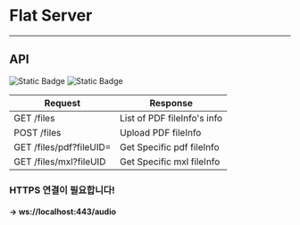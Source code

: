 # Flat Server

<hr>

## API

![Static Badge](https://img.shields.io/badge/java-17.0.2-23ED8B00?logo=openjdk&logoColor=white)
![Static Badge](https://img.shields.io/badge/Spring%20Boot-3.2.0-236DB33F?logo=spring&logoColor=white)

| Request                 | Response                    |
|-------------------------|-----------------------------|
| GET /files              | List of PDF fileInfo's info |
| POST /files             | Upload PDF fileInfo         |
| GET /files/pdf?fileUID= | Get Specific pdf fileInfo   |
| GET /files/mxl?fileUID  | Get Specific mxl fileInfo   |

<h3>HTTPS 연결이 필요합니다!</h3>
<h4>-> ws://localhost:443/audio</h4>
